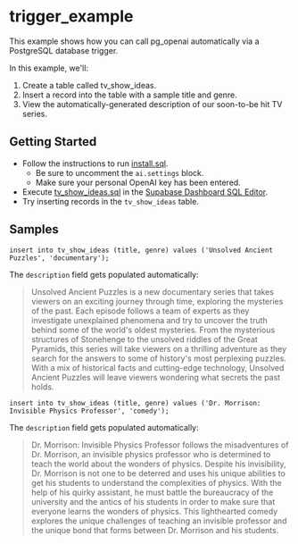 # trigger_example
This example shows how you can call pg_openai automatically via a PostgreSQL database trigger.

In this example, we'll:
1. Create a table called tv_show_ideas.
2. Insert a record into the table with a sample title and genre.
3. View the automatically-generated description of our soon-to-be hit TV series.

## Getting Started
- Follow the instructions to run [install.sql](../../install.sql).
    - Be sure to uncomment the `ai.settings` block.
    - Make sure your personal OpenAI key has been entered.
- Execute [tv_show_ideas.sql](./tv_show_ideas.sql) in the [Supabase Dashboard SQL Editor](https://app.supabase.com/project/_/sql).
- Try inserting records in the `tv_show_ideas` table.

## Samples

`insert into tv_show_ideas (title, genre) values ('Unsolved Ancient Puzzles', 'documentary');`

The `description` field gets populated automatically:

> Unsolved Ancient Puzzles is a new documentary series that takes viewers on an exciting journey through time, exploring the mysteries of the past. Each episode follows a team of experts as they investigate unexplained phenomena and try to uncover the truth behind some of the world's oldest mysteries. From the mysterious structures of Stonehenge to the unsolved riddles of the Great Pyramids, this series will take viewers on a thrilling adventure as they search for the answers to some of history's most perplexing puzzles. With a mix of historical facts and cutting-edge technology, Unsolved Ancient Puzzles will leave viewers wondering what secrets the past holds.

`insert into tv_show_ideas (title, genre) values ('Dr. Morrison: Invisible Physics Professor', 'comedy');`

The `description` field gets populated automatically:

> Dr. Morrison: Invisible Physics Professor follows the misadventures of Dr. Morrison, an invisible physics professor who is determined to teach the world about the wonders of physics. Despite his invisibility, Dr. Morrison is not one to be deterred and uses his unique abilities to get his students to understand the complexities of physics. With the help of his quirky assistant, he must battle the bureaucracy of the university and the antics of his students in order to make sure that everyone learns the wonders of physics. This lighthearted comedy explores the unique challenges of teaching an invisible professor and the unique bond that forms between Dr. Morrison and his students.
